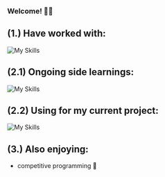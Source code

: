 ### Welcome! 👨‍💻

## (1.) Have worked with:
![My Skills](https://skills.thijs.gg/icons?i=c,java,py,postgresql,html,js,css) 

## (2.1) Ongoing side learnings:
![My Skills](https://skills.thijs.gg/icons?i=docker,bash,kali) 

## (2.2) Using for my current project:
![My Skills](https://skills.thijs.gg/icons?i=C,Cmake,kali,Docker,postgresql) 

## (3.) Also enjoying:
- competitive programming 🥊



